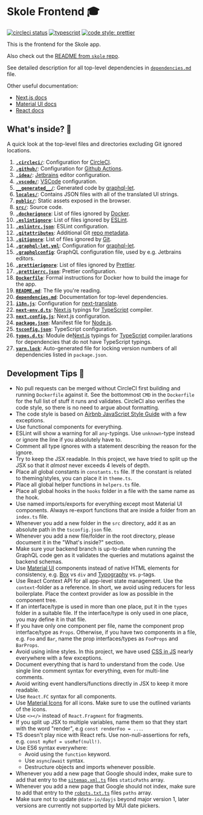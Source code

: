# Skole Frontend 🎓

[![circleci status](https://circleci.com/gh/skoleapp/skole-frontend.svg?style=shield&circle-token=e15c5fba3e4d8011364889043a709e2eaafccb2d)](https://circleci.com/gh/skoleapp/skole-frontend)
[![typescript](https://badgen.net/badge/icon/typescript?icon=typescript&label&color=007acc)](https://www.typescriptlang.org)
[![code style: prettier](https://img.shields.io/badge/code_style-prettier-ff69b4.svg)](https://github.com/prettier/prettier)

This is the frontend for the Skole app.

Also check out the [README from `skole` repo](https://github.com/skoleapp/skole/blob/develop/README.md).

See detailed description for all top-level dependencies in [`dependencies.md`](dependencies.md) file.

Other useful documentation:

- [Next.js docs](https://nextjs.org/docs)
- [Material UI docs](https://material-ui.com/)
- [React docs](https://reactjs.org/docs/getting-started.html)

## What's inside? 🧐

A quick look at the top-level files and directories excluding Git ignored locations.

1.  [**`.circleci/`**](.circleci/): Configuration for [CircleCI](https://circleci.com/).
2.  [**`.github/`**](.github/): Configuration for [Github Actions](https://github.com/features/actions).
3.  [**`.idea/`**](.idea/): [Jetbrains](https://www.jetbrains.com/) editor configuration.
4.  [**`.vscode/`**](.vscode/): [VSCode](https://code.visualstudio.com/) configuration.
5.  [**`__generated__/`**](__generated__/): Generated code by [graphql-let](https://www.npmjs.com/package/graphql-let).
6.  [**`locales/`**](locales/): Contains JSON files with all of the translated UI strings.
7.  [**`public/`**](public/): Static assets exposed in the browser.
8.  [**`src/`**](src/): Source code.
9.  [**`.dockerignore`**](.dockerignore): List of files ignored by [Docker](https://www.docker.com/).
10. [**`.eslintignore`**](.eslintignore): List of files ignored by [ESLint](https://www.npmjs.com/package/eslint).
11. [**`.eslintrc.json`**](.eslintrc.json): ESLint configuration.
12. [**`.gitattributes`**](.gitattributes): Additional Git [repo metadata](https://git-scm.com/docs/gitattributes).
13. [**`.gitignore`**](.gitignore): List of files ignored by [Git](https://git-scm.com/).
14. [**`.graphql-let.yml`**](.graphql-let.yml): Configuration for [graphql-let](https://www.npmjs.com/package/graphql-let).
15. [**`.graphqlconfig`**](.graphqlconfig): GraphQL configuration file, used by e.g. Jetbrains editors.
16. [**`.prettierignore`**](.prettierignore): List of files ignored by [Prettier](https://prettier.io/).
17. [**`.prettierrc.json`**](.prettierrc.json): Prettier configuration.
18. [**`Dockerfile`**](Dockerfile): Formal instructions for Docker how to build the image for the app.
19. [**`README.md`**](README.md): The file you're reading.
20. [**`dependencies.md`**](dependencies.md): Documentation for top-level dependencies.
21. [**`i18n.js`**](i18n.js): Configuration for [next-translate](https://www.npmjs.com/package/next-translate).
22. [**`next-env.d.ts`**](next-env.d.ts): [Next.js](https://nextjs.org/) typings for [TypeScript](https://www.typescriptlang.org/) compiler.
23. [**`next.config.js`**](next.config.js): Next.js configuration.
24. [**`package.json`**](package.json): Manifest file for [Node.js](https://nodejs.org/en/).
25. [**`tsconfig.json`**](tsconfig.json): TypeScript configuration.
26. [**`types.d.ts`**](types.d.ts): Module de[Next.js](https://nextjs.org/) typings for [TypeScript](https://www.typescriptlang.org/) compiler.larations for dependencies that do not have TypeScript typings.
27. [**`yarn.lock`**](yarn.lock): Auto-generated file for locking version numbers of all dependencies listed in `package.json`.

## Development Tips 🚀

- No pull requests can be merged without CircleCI first building and running `Dockerfile` against it. See the bottommost `CMD` in the `Dockerfile` for the full list of stuff it runs and validates.
  CircleCI also verifies the code style, so there is no need to argue about formatting.
- The code style is based on [Airbnb JavaScript Style Guide](https://airbnb.io/javascript/react/) with a few exceptions.
- Use functional components for everything.
- ESLint will show a warning for all `any`-typings. Use `unknown`-type instead or ignore the line if you absolutely have to.
- Comment all type ignores with a statement describing the reason for the ignore.
- Try to keep the JSX readable. In this project, we have tried to split up the JSX so that it _almost_ never exceeds 4 levels of depth.
- Place all global constants in `constants.ts` file. If the constant is related to theming/styles, you can place it in `theme.ts`.
- Place all global helper functions in `helpers.ts` file.
- Place all global hooks in the `hooks` folder in a file with the same name as the hook.
- Use named imports/exports for everything except most Material UI components. Always re-export functions that are inside a folder from an `index.ts` file.
- Whenever you add a new folder in the `src` directory, add it as an absolute path in the `tsconfig.json` file.
- Whenever you add a new file/folder in the root directory, please document it in the "What's inside?" section.
- Make sure your backend branch is up-to-date when running the GraphQL code gen as it validates the queries and mutations against the backend schemas.
- Use [Material UI](https://material-ui.com/) components instead of native HTML elements for consistency, e.g. [Box](https://material-ui.com/components/box/#box) vs `div` and [Typography](https://material-ui.com/components/typography/#typography) vs. `p`-tags.
- Use React Context API for all app-level state management. Use the `context`-folder as a reference. In short, we avoid using reducers for less boilerplate. Place the context provider as low as possible in the component tree.
- If an interface/type is used in more than one place, put it in the `types` folder in a suitable file. If the interface/type is only used in one place, you may define it in that file.
- If you have only one component per file, name the component prop interface/type as `Props`. Otherwise, if you have two components in a file, e.g. `Foo` and `Bar`, name the prop interfaces/types as `FooProps` and `BarProps`.
- Avoid using inline styles. In this project, we have used [CSS in JS](https://v1.material-ui.com/customization/css-in-js/) nearly everywhere with a few exceptions.
- Document everything that is hard to understand from the code. Use single line comment syntax for everything, even for multi-line comments.
- Avoid writing event handlers/functions directly in JSX to keep it more readable.
- Use `React.FC` syntax for all components.
- Use [Material Icons](https://material.io/resources/icons/) for all icons. Make sure to use the outlined variants of the icons.
- Use `<></>` instead of `React.Fragment` for fragments.
- If you split up JSX to multiple variables, name them so that they start with the word "render", e.g `const renderFoo = ...`.
- TS doesn't play nice with React refs. Use non-null-assertions for refs, e.g. `const myRef = useRef(null!)`.
- Use ES6 syntax everywhere:
  - Avoid using the `function` keyword.
  - Use `async`/`await` syntax.
  - Destructure objects and imports whenever possible.
- Whenever you add a new page that Google should index, make sure to add that entry to the [`sitemap.xml.ts`](src/pages/sitemap.xml.ts) files `staticPaths` array.
- Whenever you add a new page that Google should not index, make sure to add that entry to the [`robots.txt.ts`](src/pages/robots.txt.ts) files `paths` array.
- Make sure not to update `@date-io/dayjs` beyond major version 1, later versions are currently not supported by MUI date pickers.
